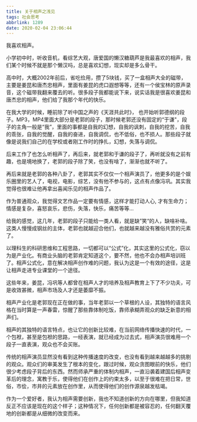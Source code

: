```yaml
---
title: 关于相声之浅见
tags: 社会思考
abbrlink: 1289
date: 2020-02-04 23:06:44
---
```


我喜欢相声。
<!-- more -->
小学初中时，听收音机，看综艺大观，唐爱国的懒汉糖葫芦是我最喜欢的相声，我们某个时候不就是那个懒汉吗，总是喜欢幻想，现实却是多么骨干。

<!-- more -->

高中时，大概2002年前后，省吃俭用，攒了5块钱，买了一盒相声大全的磁带，主要是姜昆和唐杰忠相声，里面有姜昆的虎口遐想等等，还有一个侯宝林的原声录音，这个磁带我翻来覆去的听。很多段子我都能说下来，说实话我是很喜欢姜昆和唐杰忠的相声，他们给了我那个年代的快乐。

在我大学的时候，睡前除了听中国之声的《天涯共此时》， 也开始听郭德纲的段子。MP3，MP4里面大部分是老郭的段子，那时候老郭还没有固定的“于谦"，段子的主角一般是“我”，里面的事都是自我的幻想，自我的讽刺，自我的挖苦，自我的乖张，自我的觉醒，自我的奋进，自我调侃，也不低俗，也不损人。那些段子就像是说我们自己的在学校或者刚工作时的挣扎，幻想，失落与调侃。

后来工作了也怎么听相声了，再后来，就老郭和于谦的段子了，再听就没有之前有趣，也是境地换了，老郭的段子除了笑，也没有啥了，渐渐也就不听了。

再后来就是老郭的各种八卦了，老郭其实不仅仅一个相声演员了，他更多的是个娱乐圈里的艺人了，电视，电影，综艺，没有他不参与的，这点有点像冯巩。其实我觉得也很难让他再拿出喜闻乐见的相声作品了。

作为普通观众，我觉得文艺作品一定要有情感，这样才能打动人心, 才有生命力；情感是复杂，喜怒哀乐，悲伤，失落，快乐，痛苦等等...

给我的感觉，这几年，老郭的段子只能给一类人看，就是缺”笑“的人，缺啥补啥。这类人慢慢成钢丝的主体，老郭也就越迎合他们，也就越来越没有雅俗共赏的元素了。

以理科生的科研思维和工程思路，一切都可以“公式”化，其实这里的公式化，窃以为是产业化。有商业头脑的老郭肯定知道这个，要不然，他也不会办相声培训班了。相声公式化，意在解决相声创作难的问题，我认为这是一个有效的途径，这是让相声走进专业课堂的一个途径。

这些年来，姜昆，冯巩等人都曾在相声人才的培养及相声教育上下了不少功夫，可是收效甚微，相声市场及人才还是萎靡不振。

相声产业化是老郭现在正在做的事，当年老郭以一个草根的人设，其独特的语言风格在当时算是一声春雷，惊醒了那些靠体制吃饭，靠师承糊弄观众的缺乏新意的相声们。

相声的其独特的语言特点，也让它的创新比较难，在当前网络传播快速的时代，一个包袱，甚至是包袱的思路，一经表演，就已经成为过去式，相声演员很难用一个段子一直表演，观众也不会买账。

传统的相声演员显然没有看到这种传播速度的改变，也没有看到越来越越多的挑剔的观众。观众们的审美发生了根本的变化，跟过时候，观众贪图眼前的快乐，他们很少考虑段子背后的东西。然而师承严重的体制内相声，一直沿袭着建国后相声变革后的理念，寓教于乐，使得他们在创作上的约束太多，以至于很难在把日常，世俗，市侩，市井的元素放在创作里，从而使得他们的创作源泉越发枯竭。

作为一个爱好者，我认为相声需要创新，我也不知道创新的方向在哪里，但我知道反正不应该是现在的这个样子；这种情况下，任何创新都是被容忍的，任何翻天覆地的创新都是从细微的改变而来。